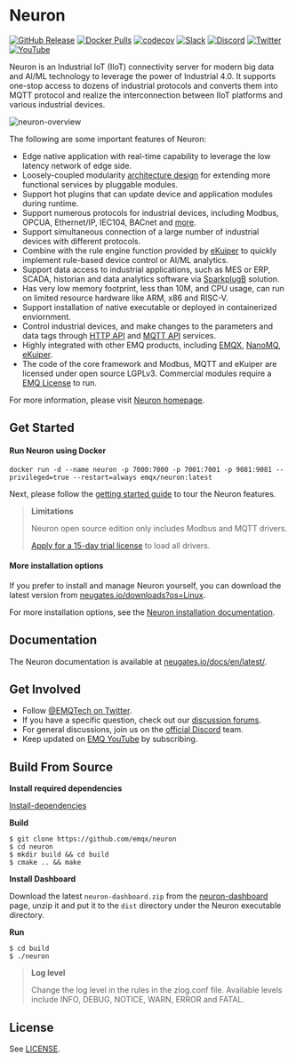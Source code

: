# Neuron

[![GitHub Release](https://img.shields.io/github/release/emqx/neuron?color=brightgreen&label=Release)](https://github.com/emqx/neuron/releases)
[![Docker Pulls](https://img.shields.io/docker/pulls/emqx/neuron?label=Docker%20Pulls)](https://hub.docker.com/r/emqx/neuron)
[![codecov](https://codecov.io/gh/emqx/neuron/graph/badge.svg?token=X95RD0NUT0)](https://codecov.io/gh/emqx/neuron) 
[![Slack](https://img.shields.io/badge/Slack-Neuron-39AE85?logo=slack)](https://slack-invite.emqx.io/)
[![Discord](https://img.shields.io/discord/931086341838622751?label=Discord&logo=discord)](https://discord.gg/xYGf3fQnES)
[![Twitter](https://img.shields.io/badge/Follow-EMQ-1DA1F2?logo=twitter)](https://twitter.com/EMQTech)
[![YouTube](https://img.shields.io/badge/Subscribe-EMQ-FF0000?logo=youtube)](https://www.youtube.com/channel/UC5FjR77ErAxvZENEWzQaO5Q)

Neuron is an Industrial IoT (IIoT) connectivity server for modern big data and AI/ML technology to leverage the power of Industrial 4.0. It supports one-stop access to dozens of industrial protocols and converts them into MQTT protocol and realize the interconnection between IIoT platforms and various industrial devices.

![neuron-overview](docs/pictures/neuron-final.png)

The following are some important features of Neuron:

- Edge native application with real-time capability to leverage the low latency network of edge side.
- Loosely-coupled modularity [architecture design](https://neugates.io/docs/en/latest/introduction/architecture/architecture.html) for extending more functional services by pluggable modules.
- Support hot plugins that can update device and application modules during runtime.
- Support numerous protocols for industrial devices, including Modbus, OPCUA, Ethernet/IP, IEC104, BACnet and [more](https://neugates.io/docs/en/latest/configuration/south-devices/south-devices.html).
- Support simultaneous connection of a large number of industrial devices with different protocols.
- Combine with the rule engine function provided by [eKuiper](https://www.lfedge.org/projects/ekuiper) to quickly implement rule-based device control or AI/ML analytics.
- Support data access to industrial applications, such as MES or ERP, SCADA, historian and data analytics software via [SparkplugB](https://neugates.io/docs/en/latest/use-cases/use_cases.html#mqtt-sparkplugb-solution) solution.
- Has very low memory footprint, less than 10M, and CPU usage, can run on limited resource hardware like ARM, x86 and RISC-V.
- Support installation of native executable or deployed in containerized enviornment.
- Control industrial devices, and make changes to the parameters and data tags through [HTTP API](https://neugates.io/docs/en/latest/http-api/http-api.html) and [MQTT API](https://neugates.io/docs/en/latest/configuration/north-apps/mqtt/api.html) services.
- Highly integrated with other EMQ products, including [EMQX](https://www.emqx.com/en/products/emqx), [NanoMQ](https://nanomq.io/), [eKuiper](https://ekuiper.org/).
- The code of the core framework and Modbus, MQTT and eKuiper are licensed under open source LGPLv3. Commercial modules require a [EMQ License](https://neugates.io/docs/en/latest/installation/license-install/license-install.html) to run.

For more information, please visit [Neuron homepage](https://neugates.io/).

## Get Started

#### Run Neuron using Docker

```
docker run -d --name neuron -p 7000:7000 -p 7001:7001 -p 9081:9081 --privileged=true --restart=always emqx/neuron:latest
```

Next, please follow the [getting started guide](https://neugates.io/docs/en/latest/quick-start/hardware-specifications.html) to tour the Neuron features.

> **Limitations**
>
> Neuron open source edition only includes Modbus and MQTT drivers.
>
> [Apply for a 15-day trial license](https://www.emqx.com/en/apply-licenses/neuron) to load all drivers.

#### More installation options

If you prefer to install and manage Neuron yourself, you can download the latest version from [neugates.io/downloads?os=Linux](https://neugates.io/downloads?os=Linux).

For more installation options, see the [Neuron installation documentation](https://neugates.io/docs/en/latest/installation/installation.html).

## Documentation

The Neuron documentation is available at [neugates.io/docs/en/latest/](https://neugates.io/docs/en/latest/).

## Get Involved

- Follow [@EMQTech on Twitter](https://twitter.com/EMQTech).
- If you have a specific question, check out our [discussion forums](https://github.com/emqx/neuron/discussions).
- For general discussions, join us on the [official Discord](https://discord.gg/xYGf3fQnES) team.
- Keep updated on [EMQ YouTube](https://www.youtube.com/channel/UC5FjR77ErAxvZENEWzQaO5Q) by subscribing.

## Build From Source

**Install required dependencies**

[Install-dependencies](https://github.com/emqx/neuron/blob/main/Install-dependencies.md)

**Build**

```
$ git clone https://github.com/emqx/neuron
$ cd neuron
$ mkdir build && cd build
$ cmake .. && make
```

**Install Dashboard**

Download the latest `neuron-dashboard.zip` from the [neuron-dashboard](https://github.com/emqx/neuron-dashboard/releases) page, unzip it and put it to the `dist` directory under the Neuron executable directory.

**Run**

```
$ cd build
$ ./neuron
```

>**Log level**
>
>Change the log level in the rules in the zlog.conf file. Available levels include INFO, DEBUG, NOTICE, WARN, ERROR and FATAL.
>

## License

See [LICENSE](./LICENSE).
